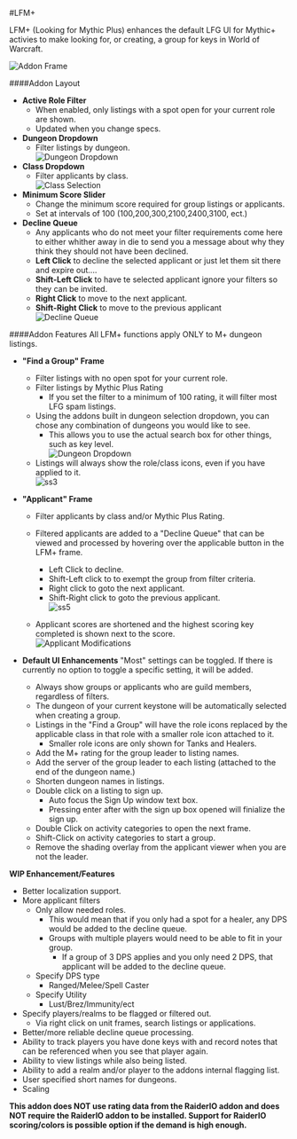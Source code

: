 #LFM+

LFM+ (Looking for Mythic Plus) enhances the default LFG UI for Mythic+ activies to make looking for, or creating, a group for keys in World of Warcraft.  

![](https://raw.githubusercontent.com/ChrisKader/LFMPlus/master/screenshots/1.png?raw=true "Addon Frame")  

####Addon Layout  
* **Active Role Filter**  
    * When enabled, only listings with a spot open for your current role are shown.  
    * Updated when you change specs.  
* **Dungeon Dropdown**
    * Filter listings by dungeon.  
    ![](https://raw.githubusercontent.com/ChrisKader/LFMPlus/master/screenshots/2.png?raw=true "Dungeon Dropdown")  
* **Class Dropdown**
    * Filter applicants by class.  
    ![](https://raw.githubusercontent.com/ChrisKader/LFMPlus/master/screenshots/6.png?raw=true "Class Selection")  
* **Minimum Score Slider**
    * Change the minimum score required for group listings or applicants.  
    * Set at intervals of 100 (100,200,300,2100,2400,3100, ect.)  
* **Decline Queue**
    * Any applicants who do not meet your filter requirements come here to either whither away in die to send you a message about why they think they should not have been declined.  
    * **Left Click** to decline the selected applicant or just let them sit there and expire out....  
    * **Shift-Left Click** to have te selected applicant ignore your filters so they can be invited.
    * **Right Click** to move to the next applicant.  
    * **Shift-Right Click** to move to the previous applicant  
    ![](https://raw.githubusercontent.com/ChrisKader/LFMPlus/master/screenshots/5.png?raw=true "Decline Queue")  

####Addon Features
All LFM+ functions apply ONLY to M+ dungeon listings.  
* **"Find a Group" Frame**
    * Filter listings with no open spot for your current role.  
    * Filter listings by Mythic Plus Rating  
        * If you set the filter to a minimum of 100 rating, it will filter most LFG spam listings.
    * Using the addons built in dungeon selection dropdown, you can chose any combination of dungeons you would like to see.
        * This allows you to use the actual search box for other things, such as key level.  
        ![](https://raw.githubusercontent.com/ChrisKader/LFMPlus/master/screenshots/2.png?raw=true "Dungeon Dropdown")  
    * Listings will always show the role/class icons, even if you have applied to it.  
    ![ss3](https://raw.githubusercontent.com/ChrisKader/LFMPlus/master/screenshots/3.png?raw=true "Listing Enhancements")  
* **"Applicant" Frame**
    * Filter applicants by class and/or Mythic Plus Rating.
    * Filtered applicants are added to a "Decline Queue" that can be viewed and processed by hovering over the applicable button in the LFM+ frame.  
        * Left Click to decline.  
        * Shift-Left click to to exempt the group from filter criteria.  
        * Right click to goto the next applicant.  
        * Shift-Right click to goto the previous applicant.  
        ![ss5](https://raw.githubusercontent.com/ChrisKader/LFMPlus/master//screenshots/5.png?raw=true "Decline Queue")  

    * Applicant scores are shortened and the highest scoring key completed is shown next to the score.  
    ![](https://raw.githubusercontent.com/ChrisKader/LFMPlus/master//screenshots/5.png?raw=true "Applicant Modifications")  

* **Default UI Enhancements**
    "Most" settings can be toggled. If there is currently no option to toggle a specific setting, it will be added.  
    * Always show groups or applicants who are guild members, regardless of filters.  
    * The dungeon of your current keystone will be automatically selected when creating a group.  
    * Listings in the "Find a Group" will have the role icons replaced by the applicable class in that role with a smaller role icon attached to it.  
        * Smaller role icons are only shown for Tanks and Healers.  
    * Add the M+ rating for the group leader to listing names.  
    * Add the server of the group leader to each listing (attached to the end of the dungeon name.)  
    * Shorten dungeon names in listings.  
    * Double click on a listing to sign up.  
        * Auto focus the Sign Up window text box.  
        * Pressing enter after with the sign up box opened will finialize the sign up.  
    * Double Click on activity categories to open the next frame.  
    * Shift-Click on activity categories to start a group.  
    * Remove the shading overlay from the applicant viewer when you are not the leader.  

**WIP Enhancement/Features**
* Better localization support.
* More applicant filters
    * Only allow needed roles.
        * This would mean that if you only had a spot for a healer, any DPS would be added to the decline queue.
        * Groups with multiple players would need to be able to fit in your group.
            * If a group of 3 DPS applies and you only need 2 DPS, that applicant will be added to the decline queue.
    * Specify DPS type
        * Ranged/Melee/Spell Caster
    * Specify Utility
        * Lust/Brez/Immunity/ect
* Specify players/realms to be flagged or filtered out.
    * Via right click on unit frames, search listings or applications.
* Better/more reliable decline queue processing.
* Ability to track players you have done keys with and record notes that can be referenced when you see that player again.
* Ability to view listings while also being listed.
* Ability to add a realm and/or player to the addons internal flagging list.
* User specified short names for dungeons.
* Scaling

**This addon does NOT use rating data from the RaiderIO addon and does NOT require the RaiderIO addon to be installed. Support for RaiderIO scoring/colors is possible option if the demand is high enough.**
